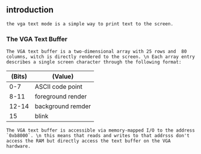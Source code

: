 ## introduction
```text
the vga text mode is a simple way to print text to the screen.
```
### The VGA Text Buffer
```text
The VGA text buffer is a two-dimensional array with 25 rows and  80 columns, witch is directly rendered to the screen. \n Each array entry describes a single screen character through the following format:
```
| (Bits) | (Value)          |
|--------|------------------|
| 0-7       | ASCII code point    |
| 8-11      | foreground render   |     
| 12-14     | background remder   |
| 15        | blink               |

```text
The VGA text buffer is accessible via memory-mapped I/O to the address `0xb8000`. \n this means that reads and writes to that addrsss don't access the RAM but directly access the text buffer on the VGA hardware.
```
